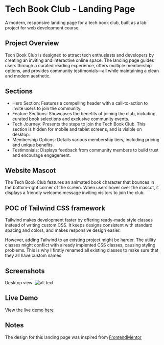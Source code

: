# Tech Book Club - Landing Page

A modern, responsive landing page for a tech book club, built as a lab project for web development course.

## Project Overview

Tech Book Club is designed to attract tech enthusiasts and developers by creating an inviting and interactive online space. The landing page guides users through a curated reading experience, offers multiple membership options, and provides community testimonials—all while maintaining a clean and modern aesthetic.

## Sections

- Hero Section: Features a compelling header with a call-to-action to invite users to join the community.
- Feature Sections: Showcases the benefits of joining the club, including curated book selections and exclusive community events.
- Tech Journey: Presents the steps to join the Tech Book Club. This section is hidden for mobile and tablet screens, and is visible on desktop.
- Membership Options: Details various membership tiers, including pricing and unique benefits.
- Testimonials: Displays feedback from community members to build trust and encourage engagement.

## Website Mascot

The Tech Book Club features an animated book character that bounces in the bottom-right corner of the screen. When users hover over the mascot, it displays a friendly welcome message inviting visitors to join the club.

## POC of Tailwind CSS framework

Tailwind makes development faster by offering ready-made style classes instead of writing custom CSS. It keeps designs consistent with standard spacing and colors, and makes responsive design easier.

However, adding Tailwind to an existing project might be harder. The utility classes might conflict with already implented CSS classes, causing styling problems. This is why I firstly renamed all existing classes to make sure that they all have custom names.

## Screenshots

Desktop view:
![alt text](image.png)

## Live Demo

View the live demo [here](tum-web-lab2-ten.vercel.app)

## Notes

The design for this landing page was inspired from [FrontendMentor](https://www.frontendmentor.io/challenges/tech-book-club-landing-page-fZQidjHU73)

